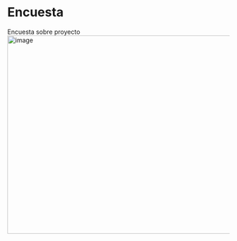 # Encuesta
Encuesta sobre proyecto
<img width="1039" height="450" alt="image" src="https://github.com/user-attachments/assets/8b9fc9c2-0fda-4d51-b5e5-1375fba6c8f6" />

